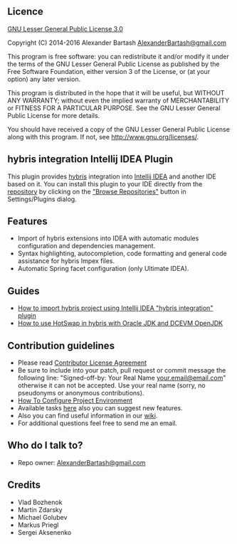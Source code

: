 ## Licence ##

[GNU Lesser General Public License 3.0](http://www.gnu.org/licenses/)

Copyright (C) 2014-2016 Alexander Bartash <AlexanderBartash@gmail.com>

This program is free software: you can redistribute it and/or modify
it under the terms of the GNU Lesser General Public License as
published by the Free Software Foundation, either version 3 of the
License, or (at your option) any later version.

This program is distributed in the hope that it will be useful,
but WITHOUT ANY WARRANTY; without even the implied warranty of
MERCHANTABILITY or FITNESS FOR A PARTICULAR PURPOSE.
See the GNU Lesser General Public License for more details.

You should have received a copy of the GNU Lesser General Public License
along with this program. If not, see <http://www.gnu.org/licenses/>.

## hybris integration Intellij IDEA Plugin ##

This plugin provides [hybris](https://hybris.com/ru/) integration into [Intellij IDEA](https://www.jetbrains.com/idea/) and another IDE based on it.
You can install this plugin to your IDE directly from the [repository](https://plugins.jetbrains.com/plugin/7525) by clicking on the ["Browse Repositories"](https://www.jetbrains.com/idea/help/installing-updating-and-uninstalling-repository-plugins.html) button in Settings/Plugins dialog.

## Features ##

* Import of hybris extensions into IDEA with automatic modules configuration and dependencies management.
* Syntax highlighting, autocompletion, code formatting and general code assistance for hybris Impex files.
* Automatic Spring facet configuration (only Ultimate IDEA). 

## Guides ##

* [How to import hybris project using Intellij IDEA "hybris integration" plugin](https://www.youtube.com/watch?v=_wVbowe39GM)
* [How to use HotSwap in hybris with Oracle JDK and DCEVM OpenJDK](https://www.youtube.com/watch?v=I-YYKD0OSyY)

## Contribution guidelines ##

* Please read [Contributor License Agreement](http://developercertificate.org/)
* Be sure to include into your patch, pull request or commit message the following line: "Signed-off-by: Your Real Name <your.email@email.com>" otherwise it can not be accepted. Use your real name (sorry, no pseudonyms or anonymous contributions).
* [How To Configure Project Environment](https://bitbucket.org/AlexanderBartash/impex-editor-intellij-idea-plugin/wiki/How%20To%20Configure%20Project%20Environment)
* Available tasks [here](https://hybris-integration.atlassian.net/projects/IIP/issues) also you can suggest new features.
* Also you can find useful information in our [wiki](https://bitbucket.org/AlexanderBartash/hybris-integration-intellij-idea-plugin/wiki/Home).
* For additional questions feel free to send me an email.

## Who do I talk to? ##

* Repo owner: <AlexanderBartash@gmail.com>

## Credits ##
* Vlad Bozhenok
* Martin Zdarsky
* Michael Golubev
* Markus Priegl
* Sergei Aksenenko